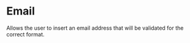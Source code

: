 # Email

Allows the user to insert an email address that will be validated for the correct format.

